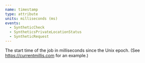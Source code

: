 ```yaml
---
name: timestamp
type: attribute
units: milliseconds (ms)
events:
  - SyntheticCheck
  - SyntheticsPrivateLocationStatus
  - SyntheticRequest
---
```


The start time of the job in milliseconds since the Unix epoch. (See https://currentmillis.com for an example.)